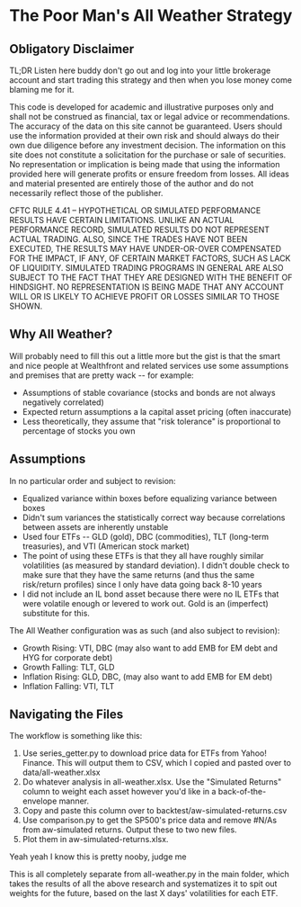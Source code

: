 <h1>The Poor Man's All Weather Strategy</h1>

<h2> Obligatory Disclaimer </h2>

TL;DR Listen here buddy don't go out and log into your little brokerage account and start trading this strategy and then when you lose money come blaming me for it.

This code is developed for academic and illustrative purposes only and shall not be construed as financial, tax or legal advice or recommendations. The accuracy of the data on this site cannot be guaranteed. Users should use the information provided at their own risk and should always do their own due diligence before any investment decision. The information on this site does not constitute a solicitation for the purchase or sale of securities. No representation or implication is being made that using the information provided here will generate profits or ensure freedom from losses. All ideas and material presented are entirely those of the author and do not necessarily reflect those of the publisher. 

CFTC RULE 4.41 – HYPOTHETICAL OR SIMULATED PERFORMANCE RESULTS HAVE CERTAIN LIMITATIONS. UNLIKE AN ACTUAL PERFORMANCE RECORD, SIMULATED RESULTS DO NOT REPRESENT ACTUAL TRADING. ALSO, SINCE THE TRADES HAVE NOT BEEN EXECUTED, THE RESULTS MAY HAVE UNDER-OR-OVER COMPENSATED FOR THE IMPACT, IF ANY, OF CERTAIN MARKET FACTORS, SUCH AS LACK OF LIQUIDITY. SIMULATED TRADING PROGRAMS IN GENERAL ARE ALSO SUBJECT TO THE FACT THAT THEY ARE DESIGNED WITH THE BENEFIT OF HINDSIGHT. NO REPRESENTATION IS BEING MADE THAT ANY ACCOUNT WILL OR IS LIKELY TO ACHIEVE PROFIT OR LOSSES SIMILAR TO THOSE SHOWN.

<h2> Why All Weather? </h2>

Will probably need to fill this out a little more but the gist is that the smart and nice people at Wealthfront and related services use some assumptions and premises that are pretty wack -- for example:

<ul>
	<li> Assumptions of stable covariance (stocks and bonds are not always negatively correlated) </li>
	<li> Expected return assumptions a la capital asset pricing (often inaccurate) </li>
	<li> Less theoretically, they assume that "risk tolerance" is proportional to percentage of stocks you own </li>
</ul>

<h2> Assumptions </h2>

In no particular order and subject to revision:

<ul>
	<li> Equalized variance within boxes before equalizing variance between boxes </li>
	<li> Didn't sum variances the statistically correct way because correlations between assets are inherently unstable </li>
	<li> Used four ETFs -- GLD (gold), DBC (commodities), TLT (long-term treasuries), and VTI (American stock market) </li>
	<li> The point of using these ETFs is that they all have roughly similar volatilities (as measured by standard deviation). I didn't double check to make sure that they have the same returns (and thus the same risk/return profiles) since I only have data going back 8-10 years</li>
	<li> I did not include an IL bond asset because there were no IL ETFs that were volatile enough or levered to work out. Gold is an (imperfect) substitute for this. </li>
</ul>

The All Weather configuration was as such (and also subject to revision):

<ul> 
	<li>Growth Rising: VTI, DBC (may also want to add EMB for EM debt and HYG for corporate debt)</li>
	<li>Growth Falling: TLT, GLD</li>
	<li>Inflation Rising: GLD, DBC, (may also want to add EMB for EM debt)</li>
	<li>Inflation Falling: VTI, TLT</li>
</ul>

<h2> Navigating the Files </h2>

The workflow is something like this:

<ol>
	<li> Use series_getter.py to download price data for ETFs from Yahoo! Finance. This will output them to CSV, which I copied and pasted over to data/all-weather.xlsx</li>
	<li> Do whatever analysis in all-weather.xlsx. Use the "Simulated Returns" column to weight each asset however you'd like in a back-of-the-envelope manner. </li>
	<li> Copy and paste this column over to backtest/aw-simulated-returns.csv </li>
	<li> Use comparison.py to get the SP500's price data and remove #N/As from aw-simulated returns. Output these to two new files. </li>
	<li> Plot them in aw-simulated-returns.xlsx. </li>
</ol>

Yeah yeah I know this is pretty nooby, judge me 

This is all completely separate from all-weather.py in the main folder, which takes the results of all the above research and systematizes it to spit out weights for the future, based on the last X days' volatilities for each ETF.